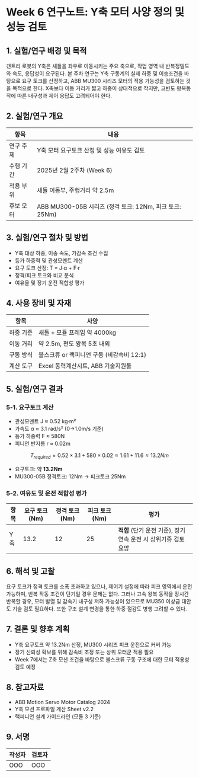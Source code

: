 # Week 6 연구노트: Y축 모터 사양 정의 및 성능 검토

## 1. 실험/연구 배경 및 목적

갠트리 로봇의 Y축은 새들을 좌우로 이동시키는 주요 축으로, 작업 영역 내 반복정밀도와 속도, 응답성이 요구된다. 본 주차 연구는 Y축 구동계의 실제 하중 및 이송조건을 바탕으로 요구 토크를 산정하고, ABB MU300 시리즈 모터의 적용 가능성을 검토하는 것을 목적으로 한다. X축보다 이동 거리가 짧고 하중이 상대적으로 작지만, 고빈도 왕복동작에 따른 내구성과 제어 응답도 고려되어야 한다.

## 2. 실험/연구 개요

| 항목    | 내용                                           |
| ----- | -------------------------------------------- |
| 연구 주제 | Y축 모터 요구토크 산정 및 성능 여유도 검토                    |
| 수행 기간 | 2025년 2월 2주차 (Week 6)                        |
| 적용 부위 | 새들 이동부, 주행거리 약 2.5m                          |
| 후보 모터 | ABB MU300-05B 시리즈 (정격 토크: 12Nm, 피크 토크: 25Nm) |

## 3. 실험/연구 절차 및 방법

- Y축 대상 하중, 이송 속도, 가감속 조건 수집
- 등가 하중력 및 관성모멘트 계산
- 요구 토크 산정: T = J·α + F·r
- 정격/피크 토크와 비교 분석
- 여유율 및 장기 운전 적합성 평가

## 4. 사용 장비 및 자재

| 항목    | 사양                          |
| ----- | --------------------------- |
| 하중 기준 | 새들 + 모듈 프레임 약 4000kg        |
| 이동 거리 | 약 2.5m, 편도 왕복 5초 내외         |
| 구동 방식 | 볼스크류 or 랙피니언 구동 (비감속비 12:1) |
| 계산 도구 | Excel 동력계산시트, ABB 기술지원툴     |

## 5. 실험/연구 결과

### 5-1. 요구토크 계산

- 관성모멘트 J ≈ 0.52 kg·m²
- 가속도 α ≈ 3.1 rad/s² (0→1.0m/s 기준)
- 등가 하중력 F ≈ 580N
- 피니언 반지름 r ≈ 0.02m

```math
T_{required} = 0.52×3.1 + 580×0.02 ≈ 1.61 + 11.6 ≈ 13.2 Nm
```

- 요구토크: 약 **13.2Nm**
- MU300-05B 정격토크: 12Nm → 피크토크 25Nm

### 5-2. 여유도 및 운전 적합성 평가

| 항목 | 요구 토크 (Nm) | 정격 토크 (Nm) | 피크 토크 (Nm) | 평가                                       |
| -- | ---------- | ---------- | ---------- | ---------------------------------------- |
| Y축 | 13.2       | 12         | 25         | **적합** (단기 운전 기준), 장기 연속 운전 시 상위기종 검토 요망 |

## 6. 해석 및 고찰

요구 토크가 정격 토크를 소폭 초과하고 있으나, 제어기 설정에 따라 피크 영역에서 운전 가능하며, 반복 작동 조건이 단기일 경우 문제는 없다. 그러나 고속 왕복 동작을 장시간 반복할 경우, 모터 발열 및 감속기 내구성 저하 가능성이 있으므로 MU350 이상급 대안도 기술 검토 필요하다. 또한 구조 설계 변경을 통한 하중 절감도 병행 고려할 수 있다.

## 7. 결론 및 향후 계획

- Y축 요구토크 약 13.2Nm 산정, MU300 시리즈 피크 운전으로 커버 가능
- 장기 신뢰성 확보를 위해 감속비 조정 또는 상위 모터군 적용 필요
- Week 7에서는 Z축 모션 조건을 바탕으로 볼스크류 구동 구조에 대한 모터 적용성 검토 예정

## 8. 참고자료

- ABB Motion Servo Motor Catalog 2024
- Y축 모션 프로파일 계산 Sheet v2.2
- 랙피니언 설계 가이드라인 (모듈 3 기준)

## 9. 서명

| 작성자 | 검토자 |
| --- | --- |
| OOO | OOO |

